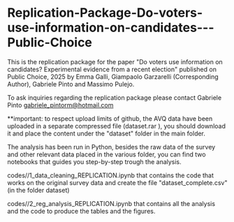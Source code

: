 # Replication-Package-Do-voters-use-information-on-candidates---Public-Choice

This is the replication package for the paper "Do voters use information on candidates? Experimental evidence from a recent election" published on Public Choice, 2025 by Emma Galli, Giampaolo Garzarelli (Corresponding Author), Gabriele Pinto and Massimo Pulejo.

To ask inquiries regarding the replication package please contact Gabriele Pinto gabriele_pintorm@hotmail.com

**important: to respect upload limits of github, the AVQ data have been uploaded in a separate compressed file (dataset.rar
), you should download it and place the content under the "dataset" folder in the main folder.

The analysis has been run in Python, besides the raw data of the survey and other relevant data placed in the various folder, you can find two notebooks that guides you step-by-step trough the analysis.

codes//1_data_cleaning_REPLICATION.ipynb that contains the code that works on the original survey data and create the file "dataset_complete.csv" (in the folder dataset)

codes//2_reg_analysis_REPLICATION.ipynb that contains all the analysis and the code to produce the tables and the figures.

